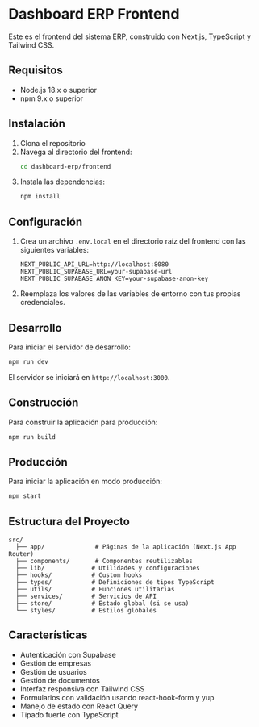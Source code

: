 # Dashboard ERP Frontend

Este es el frontend del sistema ERP, construido con Next.js, TypeScript y Tailwind CSS.

## Requisitos

- Node.js 18.x o superior
- npm 9.x o superior

## Instalación

1. Clona el repositorio
2. Navega al directorio del frontend:
   ```bash
   cd dashboard-erp/frontend
   ```
3. Instala las dependencias:
   ```bash
   npm install
   ```

## Configuración

1. Crea un archivo `.env.local` en el directorio raíz del frontend con las siguientes variables:
   ```
   NEXT_PUBLIC_API_URL=http://localhost:8080
   NEXT_PUBLIC_SUPABASE_URL=your-supabase-url
   NEXT_PUBLIC_SUPABASE_ANON_KEY=your-supabase-anon-key
   ```

2. Reemplaza los valores de las variables de entorno con tus propias credenciales.

## Desarrollo

Para iniciar el servidor de desarrollo:

```bash
npm run dev
```

El servidor se iniciará en `http://localhost:3000`.

## Construcción

Para construir la aplicación para producción:

```bash
npm run build
```

## Producción

Para iniciar la aplicación en modo producción:

```bash
npm start
```

## Estructura del Proyecto

```
src/
  ├── app/              # Páginas de la aplicación (Next.js App Router)
  ├── components/       # Componentes reutilizables
  ├── lib/             # Utilidades y configuraciones
  ├── hooks/           # Custom hooks
  ├── types/           # Definiciones de tipos TypeScript
  ├── utils/           # Funciones utilitarias
  ├── services/        # Servicios de API
  ├── store/           # Estado global (si se usa)
  └── styles/          # Estilos globales
```

## Características

- Autenticación con Supabase
- Gestión de empresas
- Gestión de usuarios
- Gestión de documentos
- Interfaz responsiva con Tailwind CSS
- Formularios con validación usando react-hook-form y yup
- Manejo de estado con React Query
- Tipado fuerte con TypeScript
